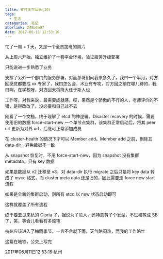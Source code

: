 ```yaml
---
title: 岁月无可回头(10)
tags:
  - 生活
categories: 笔记
abbrlink: 248b0a97
date: 2017-06-11 12:53:16
---
```


忙了一周 + 1 天，又是一个全员加班的周六

从上周六开始，独立维护了一套平台环境，验证服务升级部署

只能说进一步熟悉了业务

支撑了另外一个部门的服务部署，对面那哥们问我来多久了，我曰一个半月，对方回感觉都要成 xx 专家了，我曰怎么会，术业有专攻，对方回之前在哪儿待的，我曰啊，在学校呀，对方回天将降大任于斯人也

工作呀，对我来说，最需要成就感，哎，果然是个骄傲的不行的人，老师评价的不错，是得改改了，没必要和自己过不去

刚看了一个文档，终于理解了 etcd 的神逻辑。Disaster recovery 的时候，需要使用旧的数据 force-start-new 一个单节点集群，该集群正常启动后，将其 peer url 更新为对外 url，后继可正常添加成员

在 cluster-health 的情况下才可以 Member add。Member add 之前，删除其 data-dir，避免数据不一致

从 snapshot 恢复时，不用 force-start-new，因为 snapshot 没有集群 metadata，只有 key 数据

如果是数据从 v2 迁移至 v3，对 data-dir 执行 migrate 之后只是将 key data 转成了 mvcc 格式，而 cluster meta data 还是旧的，因此需要走 force new start 流程

如果是全新的集群启动，则所有 etcd 以 new 状态启动即可

这样就覆盖了所有流程

终于要去见来杭的 Gloria 了，据说为了见人，还特意剪了个发型，不过被剪成 SB 了，笑，等会儿看看有多惊艳

杭州应该进入了梅雨季节，一言不合就下雨，天气略闷热，而我的工作略忙

这篇在地铁，公交上写完

2017年06月11日12:53:16 杭州
